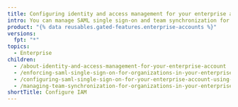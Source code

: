 ```yaml
---
title: Configuring identity and access management for your enterprise account
intro: You can manage SAML single sign-on and team synchronization for your enterprise.
product: "{% data reusables.gated-features.enterprise-accounts %}"
versions:
  fpt: "*"
topics:
  - Enterprise
children:
  - /about-identity-and-access-management-for-your-enterprise-account
  - /enforcing-saml-single-sign-on-for-organizations-in-your-enterprise-account
  - /configuring-saml-single-sign-on-for-your-enterprise-account-using-okta
  - /managing-team-synchronization-for-organizations-in-your-enterprise-account
shortTitle: Configure IAM
---
```

